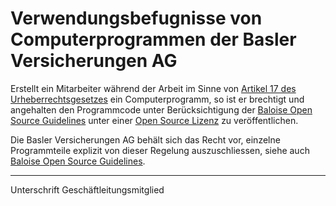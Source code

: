 # Verwendungsbefugnisse von Computerprogrammen der Basler Versicherungen AG

Erstellt ein Mitarbeiter während der Arbeit im Sinne von [Artikel 17 des Urheberrechtsgesetzes](https://www.admin.ch/opc/de/classified-compilation/19920251/index.html#a17) ein Computerprogramm, so ist er brechtigt und angehalten den Programmcode unter Berücksichtigung der [Baloise Open Source Guidelines](https://baloise.github.io/open-source/docs/arc42/) unter einer [Open Source Lizenz](https://baloise.github.io/open-source/docs/arc42/#section-licenses) zu veröffentlichen.

Die Basler Versicherungen AG behält sich das Recht vor, einzelne Programmteile explizit von dieser Regelung auszuschliessen, siehe auch [Baloise Open Source Guidelines](https://baloise.github.io/open-source/docs/arc42/#_common_contribution_rules).

_____________________________________
Unterschrift Geschäftleitungsmitglied
